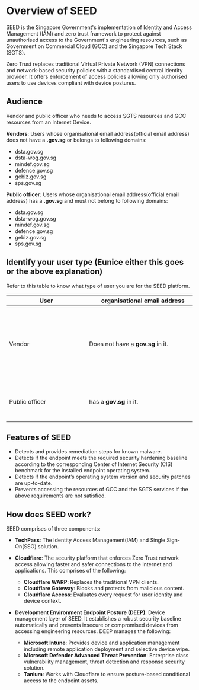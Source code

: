 # Overview of SEED

SEED is the Singapore Government's implementation of Identity and Access Management (IAM) and zero trust framework to protect against unauthorised access to the Government's engineering resources, such as Government on Commercial Cloud (GCC) and the Singapore Tech Stack (SGTS).

Zero Trust replaces traditional Virtual Private Network (VPN) connections and network-based security policies with a standardised central identity provider. It offers enforcement of access policies allowing only authorised users to use devices compliant with device postures.

## Audience

Vendor and public officer who needs to access SGTS resources and GCC resources from an Internet Device. 

**Vendors**: Users whose organisational email address(official email address) does not have a **.gov.sg** or belongs to following domains:

- dsta.gov.sg
- dsta-wog.gov.sg
- mindef.gov.sg
- defence.gov.sg
- gebiz.gov.sg
- sps.gov.sg

**Public officer**: Users whose organisational email address(official email address) has a **.gov.sg** and must not belong to following domains:

- dsta.gov.sg
- dsta-wog.gov.sg
- mindef.gov.sg
- defence.gov.sg
- gebiz.gov.sg
- sps.gov.sg


## Identify your user type (Eunice either this goes or the above explanation)

Refer to this table to know what type of user you are for the SEED platform.

|<div style="width:200px"> User</div>| <div style="width:290px">organisational email address</div>   | email domain | email formats | example |
| --- |------------- |:-------------:| ---- |----|
|Vendor| Does not have a **gov.sg** in it.| belongs to<br>- dsta.gov.sg<br>- dsta-wog.gov.sg<br>- mindef.gov.sg<br>- defence.gov.sg<br>- gebiz.gov.sg<br>- sps.gov.sg | *\<your_name\>_FROM.\<vendor organisation name\>@\<acronym for the agency\>.gov.sg*. | - *john_doe_FROM.VENDORPROVIDER@tech.gov.sg*<br> - *john_doe@mindef.gov.sg* |
|Public officer| has a **gov.sg** in it. | does not belong to the domains mentioned for vendors. | *\<your_name\>@\<acronym for your agency\>.gov.sg*| - *john_doe@cpf.gov.sg*<br>- *john_doe@hdb.gov.sg* |

## Features of SEED

- Detects and provides remediation steps for known malware.
- Detects if the endpoint meets the required security hardening baseline according to the corresponding Center of Internet Security (CIS) benchmark for the installed endpoint operating system.
- Detects if the endpoint’s operating system version and security patches are up-to-date.
- Prevents accessing the resources of GCC and the SGTS services if the above requirements are not satisfied.

## How does SEED work?

SEED comprises of three components:

- **TechPass**: The Identity Access Management(IAM) and Single Sign-On(SSO) solution.

- **Cloudflare**: The security platform that enforces Zero Trust network access allowing faster and safer connections to the Internet and applications. This comprises of the following:
    - **Cloudflare WARP**: Replaces the traditional VPN clients.
    - **Cloudflare Gateway**: Blocks and protects from malicious content.
    - **Cloudflare Access**: Evaluates every request for user identity and device context.

 - **Development Environment Endpoint Posture (DEEP)**: Device management layer of SEED. It establishes a robust security baseline automatically​ and prevents insecure or compromised devices from accessing engineering resources.​ DEEP manages the following:
    - **Microsoft Intune**: Provides device and application management including remote application deployment and selective device wipe.
    - **Microsoft Defender Advanced Threat Prevention**: Enterprise class vulnerability management, threat detection and response security solution.
    - **Tanium**: Works with Cloudflare to ensure posture-based conditional access to the endpoint assets.

